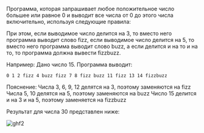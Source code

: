 Программа, которая запрашивает любое положительное число большее или равное 0 и выводит все числа от 0 до этого числа включительно, используя следующие правила:

При этом, если выводимое число делится на 3, то вместо него программа выводит слово fizz, если выводимое число делится на 5, то вместо него программа выводит слово buzz, а если делится и на то и на то, то программа должна вывести fizzbuzz.


Например: Дано число 15. Программа выводит:

```0 1 2 fizz 4 buzz fizz 7 8 fizz buzz 11 fizz 13 14 fizzbuzz```


Пояснение:
Числа 3, 6, 9, 12 делятся на 3, поэтому заменяются на fizz
Числа 5, 10 делятся на 5, поэтому заменяются на buzz
Число 15 делится и на 3 и на 5, поэтому заменяется на fizzbuzz
<div>Результат для числа 30 представлен ниже:</div>
<div><img /></div>

![ghf2](https://github.com/user-attachments/assets/0bf9aae4-87cb-4a2b-a6be-61121cb41529)

